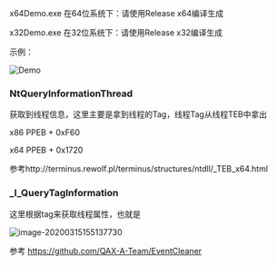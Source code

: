x64Demo.exe 在64位系统下：请使用Release x64编译生成 


x32Demo.exe 在32位系统下：请使用Release x32编译生成


示例：

![Demo](https://gitee.com/L0yy/log_cleaning/raw/master/example.gif)

### NtQueryInformationThread

获取到线程信息，这里主要是拿到线程的Tag，线程Tag从线程TEB中拿出

x86 PPEB + 0xF60

x64 PPEB + 0x1720 

参考http://terminus.rewolf.pl/terminus/structures/ntdll/_TEB_x64.html

### _I_QueryTagInformation

这里根据tag来获取线程属性，也就是

![image-20200315155137730](https://images.gitee.com/uploads/images/2020/0315/165446_fb860cbd_2347406.png)

参考 https://github.com/QAX-A-Team/EventCleaner